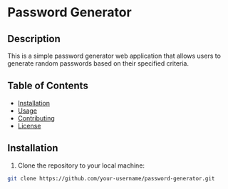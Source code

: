 # Password Generator

## Description

This is a simple password generator web application that allows users to generate random passwords based on their specified criteria.

## Table of Contents

- [Installation](#installation)
- [Usage](#usage)
- [Contributing](#contributing)
- [License](#license)

## Installation

1. Clone the repository to your local machine:

```bash
git clone https://github.com/your-username/password-generator.git
